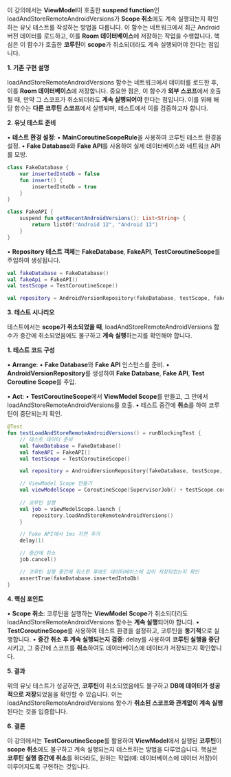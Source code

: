 이 강의에서는 **ViewModel**이 호출한 **suspend function**인 loadAndStoreRemoteAndroidVersions가 **Scope 취소**에도 계속 실행되는지 확인하는 유닛 테스트를 작성하는 방법을 다룹니다. 이 함수는 네트워크에서 최근 Android 버전 데이터를 로드하고, 이를 **Room 데이터베이스**에 저장하는 작업을 수행합니다. 핵심은 이 함수가 호출한 **코루틴**이 **scope**가 취소되더라도 계속 실행되어야 한다는 점입니다.

**1. 기존 구현 설명**

loadAndStoreRemoteAndroidVersions 함수는 네트워크에서 데이터를 로드한 후, 이를 **Room 데이터베이스**에 저장합니다. 중요한 점은, 이 함수가 **외부 스코프**에서 호출될 때, 만약 그 스코프가 취소되더라도 **계속 실행되어야** 한다는 점입니다. 이를 위해 해당 함수는 **다른 코루틴 스코프**에서 실행되며, 테스트에서 이를 검증하고자 합니다.

**2. 유닛 테스트 준비**

• **테스트 환경 설정**:
	• **MainCoroutineScopeRule**을 사용하여 코루틴 테스트 환경을 설정.
	• **Fake Database**와 **Fake API**를 사용하여 실제 데이터베이스와 네트워크 API를 모방.

```kotlin
class FakeDatabase {
    var insertedIntoDb = false
    fun insert() {
        insertedIntoDb = true
    }
}

class FakeAPI {
    suspend fun getRecentAndroidVersions(): List<String> {
        return listOf("Android 12", "Android 13")
    }
}
```

• **Repository 테스트 객체**는 **FakeDatabase**, **FakeAPI**, **TestCoroutineScope**를 주입하여 생성됩니다.

```kotlin
val fakeDatabase = FakeDatabase()
val fakeApi = FakeAPI()
val testScope = TestCoroutineScope()

val repository = AndroidVersionRepository(fakeDatabase, testScope, fakeApi)
```

**3. 테스트 시나리오**

테스트에서는 **scope가 취소되었을 때**, loadAndStoreRemoteAndroidVersions 함수가 중간에 취소되었음에도 불구하고 **계속 실행**하는지를 확인해야 합니다.

**1. 테스트 코드 구성**

• **Arrange**:
	• **Fake Database**와 **Fake API** 인스턴스를 준비.
	• **AndroidVersionRepository**를 생성하여 **Fake Database**, **Fake API**, **Test Coroutine Scope**를 주입.

• **Act**:
	• **TestCoroutineScope**에서 **ViewModel Scope**를 만들고, 그 안에서 loadAndStoreRemoteAndroidVersions를 호출.
	• 테스트 중간에 **취소**를 하여 코루틴이 중단되는지 확인.

```kotlin
@Test
fun testLoadAndStoreRemoteAndroidVersions() = runBlockingTest {
    // 테스트 데이터 준비
    val fakeDatabase = FakeDatabase()
    val fakeAPI = FakeAPI()
    val testScope = TestCoroutineScope()

    val repository = AndroidVersionRepository(fakeDatabase, testScope, fakeAPI)

    // ViewModel Scope 만들기
    val viewModelScope = CoroutineScope(SupervisorJob() + testScope.coroutineContext)
    
    // 코루틴 실행
    val job = viewModelScope.launch {
        repository.loadAndStoreRemoteAndroidVersions()
    }

    // Fake API에서 1ms 지연 추가
    delay(1)

    // 중간에 취소
    job.cancel()

    // 코루틴 실행 중간에 취소한 후에도 데이터베이스에 값이 저장되었는지 확인
    assertTrue(fakeDatabase.insertedIntoDb)
}
```

**4. 핵심 포인트**

• **Scope 취소**: 코루틴을 실행하는 **ViewModel Scope**가 취소되더라도 loadAndStoreRemoteAndroidVersions 함수는 **계속 실행**되어야 합니다.
• **TestCoroutineScope**를 사용하여 테스트 환경을 설정하고, 코루틴을 **동기적**으로 실행합니다.
• **중간 취소 후 계속 실행되는지 검증**: delay를 사용하여 **코루틴 실행을 중단**시키고, 그 중간에 스코프를 **취소**하여도 데이터베이스에 데이터가 저장되는지 확인합니다.

**5. 결과**

위의 유닛 테스트가 성공하면, **코루틴**이 취소되었음에도 불구하고 **DB에 데이터가 성공적으로 저장**되었음을 확인할 수 있습니다. 이는 loadAndStoreRemoteAndroidVersions 함수가 **취소된 스코프와 관계없이 계속 실행**된다는 것을 입증합니다.

**6. 결론**

이 강의에서는 **TestCoroutineScope**를 활용하여 **ViewModel**에서 실행된 **코루틴**이 **scope 취소**에도 불구하고 계속 실행되는지 테스트하는 방법을 다루었습니다. 핵심은 **코루틴 실행 중간에 취소**를 하더라도, 원하는 작업(예: 데이터베이스에 데이터 저장)이 이루어지도록 구현하는 것입니다.